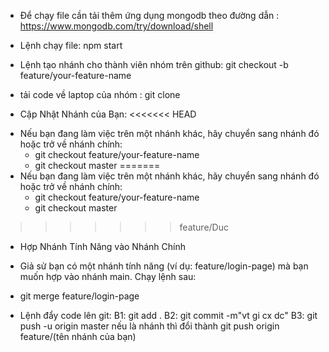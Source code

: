 - Để chạy file cần tải thêm ứng dụng mongodb theo đường dẫn : https://www.mongodb.com/try/download/shell

- Lệnh chạy file: npm start
- Lệnh tạo nhánh cho thành viên nhóm trên github: git checkout -b feature/your-feature-name
- tải code về laptop của nhóm : git clone <URL>
- Cập Nhật Nhánh của Bạn:
<<<<<<< HEAD
+ Nếu bạn đang làm việc trên một nhánh khác, hãy chuyển sang nhánh đó hoặc trở về nhánh chính:
  * git checkout feature/your-feature-name
  * git checkout master
=======
+ Nếu bạn đang làm việc trên một nhánh khác, hãy chuyển sang nhánh đó hoặc trở về nhánh chính:
  * git checkout feature/your-feature-name
  * git checkout master
>>>>>>> feature/Duc

- Hợp Nhánh Tính Năng vào Nhánh Chính
 + Giả sử bạn có một nhánh tính năng (ví dụ: feature/login-page) mà bạn muốn hợp vào nhánh main. Chạy lệnh sau:
  * git merge feature/login-page

- Lệnh đẩy code lên git: 
B1: git add .
B2: git commit -m"vt gi cx dc"
B3: git push -u origin master 
    nếu là nhánh thì đổi thành git push origin feature/(tên nhánh của bạn)
